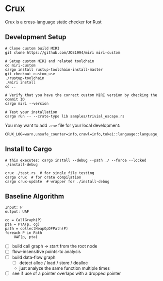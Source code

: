 # Crux

Crux is a cross-language static checker for Rust

## Development Setup

```
# Clone custom build MIRI
git clone https://github.com/JOE1994/miri miri-custom

# Setup custom MIRI and related toolchain
cd miri-custom
cargo install rustup-toolchain-install-master
git checkout custom_use
./rustup-toolchain
./miri install
cd ..

# Verify that you have the correct custom MIRI version by checking the commit ID
cargo miri --version

# Test your installation
cargo run -- --crate-type lib samples/trivial_escape.rs
```

You may want to add `.env` file for your local development:

```
CRUX_LOG=warn,unsafe_counter=info,crawl=info,tokei::language::language_type=error
```

## Install to Cargo

```
# this executes: cargo install --debug --path ./ --force --locked
./install-debug

crux ./test.rs  # for single file testing
cargo crux  # for crate compilation
cargo crux-update  # wrapper for ./install-debug
```

## Baseline Algorithm

```
Input: P
output: UAF

cg = CallGraph(P)
pta = PTA(p, cg)
path = collectHeapOpDFPath(P)
foreach P in Path
    UAF(p, pta)
```

* [ ] build call graph -> start from the root node
* [ ] flow-insensitive points-to analysis
* [ ] build data-flow graph
    * [ ] detect alloc / load / store / dealloc
    * just analyze the same function multiple times
* [ ] see if use of a pointer overlaps with a dropped pointer
